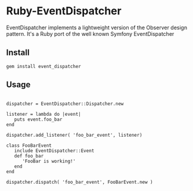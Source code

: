 Ruby-EventDispatcher
====================

EventDispatcher implements a lightweight version of the Observer design pattern. It's a Ruby port of the well known Symfony EventDispatcher

## Install

 ```gem install event_dispatcher```

## Usage

 ``` require 'event_dispatcher'

 dispatcher = EventDispatcher::Dispatcher.new
 
 listener = lambda do |event|
    puts event.foo_bar
 end
 
 dispatcher.add_listener( 'foo_bar_event', listener)
 
 class FooBarEvent
    include EventDispatcher::Event
    def foo_bar
       'FooBar is working!'
    end
 end
 
 dispatcher.dispatch( 'foo_bar_event', FooBarEvent.new )
 ```


